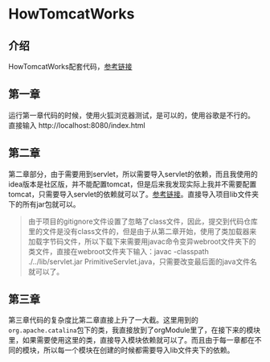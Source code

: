 # HowTomcatWorks

## 介绍
HowTomcatWorks配套代码，[参考链接](https://blog.csdn.net/qq_38182963/article/details/78660767)
## 第一章
运行第一章代码的时候，使用火狐浏览器测试，是可以的，使用谷歌是不行的。
直接输入 http://localhost:8080/index.html

## 第二章

第二章部分，由于需要用到servlet，所以需要导入servlet的依赖，而且我使用的idea版本是社区版，并不能配置tomcat，但是后来我发现实际上我并不需要配置tomcat，只需要导入servlet的依赖就可以了。[参考链接](https://blog.csdn.net/Shaun_Guo/article/details/80250774)。直接导入项目lib文件夹下的所有jar包就可以。

> 由于项目的gitignore文件设置了忽略了class文件，因此，提交到代码仓库里的文件是没有class文件的，但是由于从第二章开始，使用了类加载器来加载字节码文件，所以下载下来需要用javac命令变异webroot文件夹下的类文件，直接在webroot文件夹下输入：javac -classpath ./../lib/servlet.jar PrimitiveServlet.java，只需要改变最后面的java文件名就可以了。

## 第三章

第三章代码的复杂度比第二章直接上升了一大截。这里用到的`org.apache.catalina`包下的类，我直接放到了orgModule里了，在接下来的模块里，如果需要使用这里的类，直接导入模块依赖就可以了。而且由于每一章都在不同的模块，所以每一个模块在创建的时候都需要导入lib文件夹下的依赖。